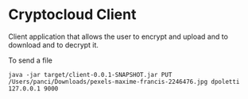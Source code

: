 # Cryptocloud Client 	

Client application that allows the user to encrypt and upload and to download and to decrypt it.


To send a file 

```
java -jar target/client-0.0.1-SNAPSHOT.jar PUT /Users/panci/Downloads/pexels-maxime-francis-2246476.jpg dpoletti 127.0.0.1 9000
```
